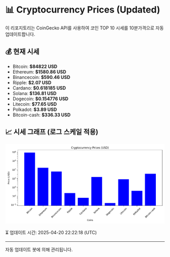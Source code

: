 
# 📊 Cryptocurrency Prices (Updated)

이 리포지토리는 CoinGecko API를 사용하여 코인 TOP 10 시세를 10분가격으로 자동 업데이트합니다.

## 💰 현재 시세
- Bitcoin: **$84822 USD**
- Ethereum: **$1580.86 USD**
- Binancecoin: **$590.46 USD**
- Ripple: **$2.07 USD**
- Cardano: **$0.618185 USD**
- Solana: **$136.81 USD**
- Dogecoin: **$0.154776 USD**
- Litecoin: **$77.65 USD**
- Polkadot: **$3.89 USD**
- Bitcoin-cash: **$336.33 USD**

## 📈 시세 그래프 (로그 스케일 적용)
![Crypto Prices](crypto_prices.png)

⏳ 업데이트 시간: 2025-04-20 22:22:18 (UTC)

---
자동 업데이트 봇에 의해 관리됩니다.
